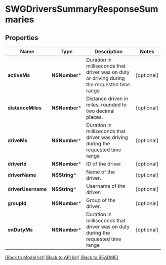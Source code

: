 # SWGDriversSummaryResponseSummaries

## Properties
Name | Type | Description | Notes
------------ | ------------- | ------------- | -------------
**activeMs** | **NSNumber*** | Duration in milliseconds that driver was on duty or driving during the requested time range | [optional] 
**distanceMiles** | **NSNumber*** | Distance driven in miles, rounded to two decimal places. | [optional] 
**driveMs** | **NSNumber*** | Duration in milliseconds that driver was driving during the requested time range | [optional] 
**driverId** | **NSNumber*** | ID of the driver. | [optional] 
**driverName** | **NSString*** | Name of the driver. | [optional] 
**driverUsername** | **NSString*** | Username of the driver. | [optional] 
**groupId** | **NSNumber*** | Group of the driver. | [optional] 
**onDutyMs** | **NSNumber*** | Duration in milliseconds that driver was on duty during the requested time range | [optional] 

[[Back to Model list]](../README.md#documentation-for-models) [[Back to API list]](../README.md#documentation-for-api-endpoints) [[Back to README]](../README.md)


